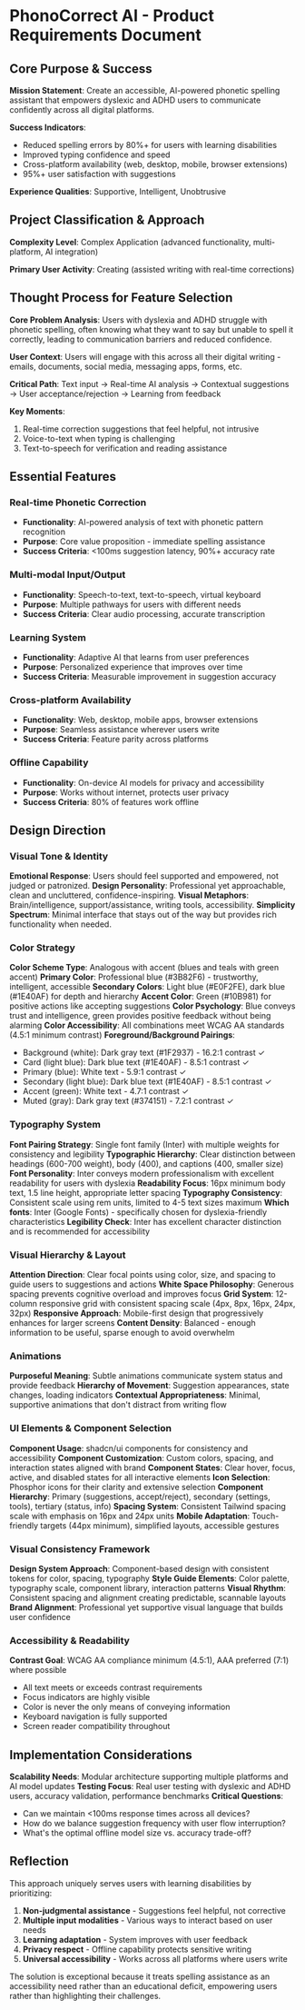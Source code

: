# PhonoCorrect AI - Product Requirements Document

## Core Purpose & Success

**Mission Statement**: Create an accessible, AI-powered phonetic spelling assistant that empowers dyslexic and ADHD users to communicate confidently across all digital platforms.

**Success Indicators**:
- Reduced spelling errors by 80%+ for users with learning disabilities
- Improved typing confidence and speed
- Cross-platform availability (web, desktop, mobile, browser extensions)
- 95%+ user satisfaction with suggestions

**Experience Qualities**: Supportive, Intelligent, Unobtrusive

## Project Classification & Approach

**Complexity Level**: Complex Application (advanced functionality, multi-platform, AI integration)

**Primary User Activity**: Creating (assisted writing with real-time corrections)

## Thought Process for Feature Selection

**Core Problem Analysis**: Users with dyslexia and ADHD struggle with phonetic spelling, often knowing what they want to say but unable to spell it correctly, leading to communication barriers and reduced confidence.

**User Context**: Users will engage with this across all their digital writing - emails, documents, social media, messaging apps, forms, etc.

**Critical Path**: Text input → Real-time AI analysis → Contextual suggestions → User acceptance/rejection → Learning from feedback

**Key Moments**:
1. Real-time correction suggestions that feel helpful, not intrusive
2. Voice-to-text when typing is challenging
3. Text-to-speech for verification and reading assistance

## Essential Features

### Real-time Phonetic Correction
- **Functionality**: AI-powered analysis of text with phonetic pattern recognition
- **Purpose**: Core value proposition - immediate spelling assistance
- **Success Criteria**: <100ms suggestion latency, 90%+ accuracy rate

### Multi-modal Input/Output
- **Functionality**: Speech-to-text, text-to-speech, virtual keyboard
- **Purpose**: Multiple pathways for users with different needs
- **Success Criteria**: Clear audio processing, accurate transcription

### Learning System
- **Functionality**: Adaptive AI that learns from user preferences
- **Purpose**: Personalized experience that improves over time
- **Success Criteria**: Measurable improvement in suggestion accuracy

### Cross-platform Availability
- **Functionality**: Web, desktop, mobile apps, browser extensions
- **Purpose**: Seamless assistance wherever users write
- **Success Criteria**: Feature parity across platforms

### Offline Capability
- **Functionality**: On-device AI models for privacy and accessibility
- **Purpose**: Works without internet, protects user privacy
- **Success Criteria**: 80% of features work offline

## Design Direction

### Visual Tone & Identity
**Emotional Response**: Users should feel supported and empowered, not judged or patronized.
**Design Personality**: Professional yet approachable, clean and uncluttered, confidence-inspiring.
**Visual Metaphors**: Brain/intelligence, support/assistance, writing tools, accessibility.
**Simplicity Spectrum**: Minimal interface that stays out of the way but provides rich functionality when needed.

### Color Strategy
**Color Scheme Type**: Analogous with accent (blues and teals with green accent)
**Primary Color**: Professional blue (#3B82F6) - trustworthy, intelligent, accessible
**Secondary Colors**: Light blue (#E0F2FE), dark blue (#1E40AF) for depth and hierarchy
**Accent Color**: Green (#10B981) for positive actions like accepting suggestions
**Color Psychology**: Blue conveys trust and intelligence, green provides positive feedback without being alarming
**Color Accessibility**: All combinations meet WCAG AA standards (4.5:1 minimum contrast)
**Foreground/Background Pairings**:
- Background (white): Dark gray text (#1F2937) - 16.2:1 contrast ✓
- Card (light blue): Dark blue text (#1E40AF) - 8.5:1 contrast ✓
- Primary (blue): White text - 5.9:1 contrast ✓
- Secondary (light blue): Dark blue text (#1E40AF) - 8.5:1 contrast ✓
- Accent (green): White text - 4.7:1 contrast ✓
- Muted (gray): Dark gray text (#374151) - 7.2:1 contrast ✓

### Typography System
**Font Pairing Strategy**: Single font family (Inter) with multiple weights for consistency and legibility
**Typographic Hierarchy**: Clear distinction between headings (600-700 weight), body (400), and captions (400, smaller size)
**Font Personality**: Inter conveys modern professionalism with excellent readability for users with dyslexia
**Readability Focus**: 16px minimum body text, 1.5 line height, appropriate letter spacing
**Typography Consistency**: Consistent scale using rem units, limited to 4-5 text sizes maximum
**Which fonts**: Inter (Google Fonts) - specifically chosen for dyslexia-friendly characteristics
**Legibility Check**: Inter has excellent character distinction and is recommended for accessibility

### Visual Hierarchy & Layout
**Attention Direction**: Clear focal points using color, size, and spacing to guide users to suggestions and actions
**White Space Philosophy**: Generous spacing prevents cognitive overload and improves focus
**Grid System**: 12-column responsive grid with consistent spacing scale (4px, 8px, 16px, 24px, 32px)
**Responsive Approach**: Mobile-first design that progressively enhances for larger screens
**Content Density**: Balanced - enough information to be useful, sparse enough to avoid overwhelm

### Animations
**Purposeful Meaning**: Subtle animations communicate system status and provide feedback
**Hierarchy of Movement**: Suggestion appearances, state changes, loading indicators
**Contextual Appropriateness**: Minimal, supportive animations that don't distract from writing flow

### UI Elements & Component Selection
**Component Usage**: shadcn/ui components for consistency and accessibility
**Component Customization**: Custom colors, spacing, and interaction states aligned with brand
**Component States**: Clear hover, focus, active, and disabled states for all interactive elements
**Icon Selection**: Phosphor icons for their clarity and extensive selection
**Component Hierarchy**: Primary (suggestions, accept/reject), secondary (settings, tools), tertiary (status, info)
**Spacing System**: Consistent Tailwind spacing scale with emphasis on 16px and 24px units
**Mobile Adaptation**: Touch-friendly targets (44px minimum), simplified layouts, accessible gestures

### Visual Consistency Framework
**Design System Approach**: Component-based design with consistent tokens for color, spacing, typography
**Style Guide Elements**: Color palette, typography scale, component library, interaction patterns
**Visual Rhythm**: Consistent spacing and alignment creating predictable, scannable layouts
**Brand Alignment**: Professional yet supportive visual language that builds user confidence

### Accessibility & Readability
**Contrast Goal**: WCAG AA compliance minimum (4.5:1), AAA preferred (7:1) where possible
- All text meets or exceeds contrast requirements
- Focus indicators are highly visible
- Color is never the only means of conveying information
- Keyboard navigation is fully supported
- Screen reader compatibility throughout

## Implementation Considerations

**Scalability Needs**: Modular architecture supporting multiple platforms and AI model updates
**Testing Focus**: Real user testing with dyslexic and ADHD users, accuracy validation, performance benchmarks
**Critical Questions**: 
- Can we maintain <100ms response times across all devices?
- How do we balance suggestion frequency with user flow interruption?
- What's the optimal offline model size vs. accuracy trade-off?

## Reflection

This approach uniquely serves users with learning disabilities by prioritizing:
1. **Non-judgmental assistance** - Suggestions feel helpful, not corrective
2. **Multiple input modalities** - Various ways to interact based on user needs
3. **Learning adaptation** - System improves with user feedback
4. **Privacy respect** - Offline capability protects sensitive writing
5. **Universal accessibility** - Works across all platforms where users write

The solution is exceptional because it treats spelling assistance as an accessibility need rather than an educational deficit, empowering users rather than highlighting their challenges.